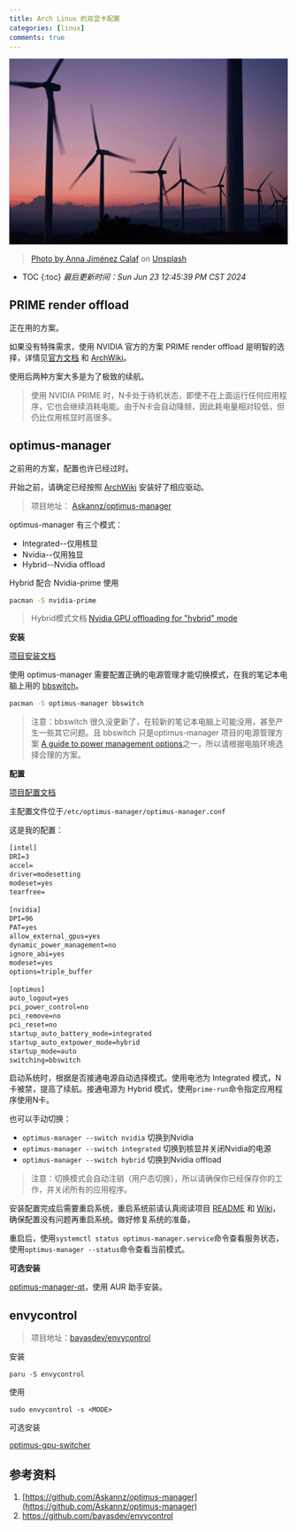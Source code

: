 ```yaml
---
title: Arch Linux 的双显卡配置
categories: [linux]
comments: true
---
```


<a data-fancybox="gallery" href="../assets/img/post/optimus/image01.jpg"><img src="../assets/img/post/optimus/image01.jpg">

> Photo by [Anna Jiménez Calaf](https://unsplash.com/@annajimenez?utm_source=unsplash&utm_medium=referral&utm_content=creditCopyText) on [Unsplash](https://unsplash.com/?utm_source=unsplash&utm_medium=referral&utm_content=creditCopyText)  

* TOC
{:toc}
*最后更新时间：Sun Jun 23 12:45:39 PM CST 2024*

## PRIME render offload

正在用的方案。

如果没有特殊需求，使用 NVIDIA 官方的方案 PRIME render offload 是明智的选择，详情见[官方文档](http://download.nvidia.com/XFree86/Linux-x86_64/525.53/README/primerenderoffload.html) 和 [ArchWiki](https://wiki.archlinux.org/title/PRIME#PRIME_render_offload)。

使用后两种方案大多是为了极致的续航。

> 使用 NVIDIA PRIME 时，N卡处于待机状态，即使不在上面运行任何应用程序，它也会继续消耗电能。由于N卡会自动降频，因此耗电量相对较低，但仍比仅用核显时高很多。

## optimus-manager

之前用的方案，配置也许已经过时。

开始之前，请确定已经按照 [ArchWiki](https://wiki.archlinux.org/title/NVIDIA) 安装好了相应驱动。

> 项目地址： [Askannz/optimus-manager]( https://github.com/Askannz/optimus-manager)

optimus-manager 有三个模式：

- Integrated--仅用核显
- Nvidia--仅用独显
- Hybrid--Nvidia offload

Hybrid 配合 Nvidia-prime 使用

```bash
pacman -S nvidia-prime
```

> Hybrid模式文档 [Nvidia GPU offloading for "hybrid" mode](https://github.com/Askannz/optimus-manager/wiki/Nvidia-GPU-offloading-for-%22hybrid%22-mode)

**安装**

[项目安装文档](https://github.com/Askannz/optimus-manager#installation)

使用 optimus-manager 需要配置正确的电源管理才能切换模式，在我的笔记本电脑上用的 [bbswitch](https://github.com/Bumblebee-Project/bbswitch)。

```bash
pacman -S optimus-manager bbswitch
```

> 注意：bbswitch 很久没更新了，在较新的笔记本电脑上可能没用，甚至产生一些其它问题。且 bbswitch 只是optimus-manager 项目的电源管理方案 [A guide  to power management options](https://github.com/Askannz/optimus-manager/wiki/A-guide--to-power-management-options)之一，所以请根据电脑环境选择合理的方案。

**配置**

[项目配置文档](https://github.com/Askannz/optimus-manager/#configuration)

主配置文件位于`/etc/optimus-manager/optimus-manager.conf`

这是我的配置：

```
[intel]
DRI=3
accel=
driver=modesetting
modeset=yes
tearfree=

[nvidia]
DPI=96
PAT=yes
allow_external_gpus=yes
dynamic_power_management=no
ignore_abi=yes
modeset=yes
options=triple_buffer

[optimus]
auto_logout=yes
pci_power_control=no
pci_remove=no
pci_reset=no
startup_auto_battery_mode=integrated
startup_auto_extpower_mode=hybrid
startup_mode=auto
switching=bbswitch
```

启动系统时，根据是否接通电源自动选择模式。使用电池为 Integrated 模式，N卡被禁，提高了续航。接通电源为 Hybrid 模式，使用`prime-run`命令指定应用程序使用N卡。

也可以手动切换：

- `optimus-manager --switch nvidia` 切换到Nvidia
- `optimus-manager --switch integrated` 切换到核显并关闭Nvidia的电源
- `optimus-manager --switch hybrid` 切换到Nvidia offload

> 注意：切换模式会自动注销（用户态切换），所以请确保你已经保存你的工作，并关闭所有的应用程序。

安装配置完成后需要重启系统，重启系统前请认真阅读项目 [README](https://github.com/Askannz/optimus-manager/blob/master/README.md) 和 [Wiki](https://github.com/Askannz/optimus-manager/wiki)，确保配置没有问题再重启系统。做好修复系统的准备。

重启后，使用`systemctl status optimus-manager.service`命令查看服务状态，使用`optimus-manager --status`命令查看当前模式。

**可选安装**

[optimus-manager-qt](https://github.com/Shatur/optimus-manager-qt)，使用 AUR 助手安装。

## envycontrol

> 项目地址：[bayasdev/envycontrol](https://github.com/bayasdev/envycontrol)

安装

```
paru -S envycontrol
```

使用

```
sudo envycontrol -s <MODE>
```

可选安装

[optimus-gpu-switcher](https://github.com/enielrodriguez/optimus-gpu-switcher)

## 参考资料

1. [https://github.com/Askannz/optimus-manager](https://github.com/Askannz/optimus-manager)
1. https://github.com/bayasdev/envycontrol
